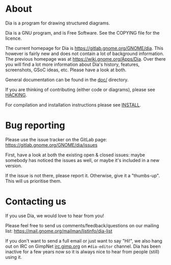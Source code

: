 # About

Dia is a program for drawing structured diagrams.

Dia is a GNU program, and is Free Software.  See the COPYING file for the licence.

The current homepage for Dia is https://gitlab.gnome.org/GNOME/dia.  This however
is fairly new and does not contain a lot of background information.  The previous
homepage was at https://wiki.gnome.org/Apps/Dia.  Over there you will find a lot
more information about Dia's history, features, screenshots, GSoC ideas, etc.
Please have a look at both.

General documentation can be found in the [doc/](doc/) directory.

If you are thinking of contributing (either code or diagrams), please see
[HACKING](HACKING.md).

For compilation and installation instructions please see [INSTALL](INSTALL).

# Bug reporting

Please use the issue tracker on the GitLab page:
https://gitlab.gnome.org/GNOME/dia/issues

First, have a look at both the existing open & closed issues: maybe somebody has
noticed the issues as well, or maybe it's included in a new version.

If the issue is not there, please report it.  Otherwise, give it a "thumbs-up".
This will us prioritise them.

# Contacting us

If you use Dia, we would love to hear from you!

Please feel free to send us comments/feedback/questions on our mailing list:
https://mail.gnome.org/mailman/listinfo/dia-list

If you don't want to send a full email or just want to say "Hi!", we also hang
out on IRC on GimpNet [irc.gimp.org](irc://irc.gimp.org) on `#dia-editor`
channel.  Dia has been inactive for a few years now so it is always nice to hear
from people (still) using it.
